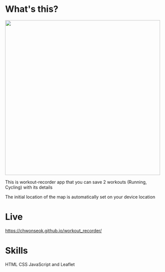 # What's this?

<img src='./workout-recorder.png' width='500'>

This is workout-recorder app that you can save 2 workouts (Running, Cycling) with its details

The initial location of the map is automatically set on your device location

# Live

https://chwonseok.github.io/workout_recorder/

# Skills

HTML CSS JavaScript and Leaflet
